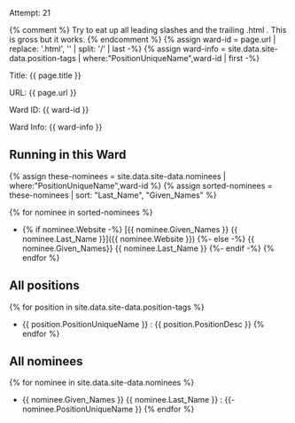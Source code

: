 ---
---

Attempt: 21

{% comment %}
Try to eat up all leading slashes and the trailing .html . 
This is gross but it works.
{% endcomment %}
{% assign ward-id = page.url | replace: '.html', '' | split: '/' | last -%}
{% assign ward-info = site.data.site-data.position-tags |
where:"PositionUniqueName",ward-id | first -%}

Title: {{ page.title }} 

URL: {{ page.url }}

Ward ID: {{ ward-id }}

Ward Info: {{ ward-info }}

## Running in this Ward

{% assign these-nominees = site.data.site-data.nominees 
  | where:"PositionUniqueName",ward-id %}
{% assign sorted-nominees = these-nominees | sort: "Last_Name",
"Given_Names" %}

{% for nominee in sorted-nominees %}
- {% if nominee.Website -%}
  [{{ nominee.Given_Names }} 
    {{ nominee.Last_Name }}]({{ nominee.Website }})
  {%- else -%}
    {{ nominee.Given_Names}} {{ nominee.Last_Name }}
  {%- endif -%}
{% endfor %}


## All positions

{% for position in site.data.site-data.position-tags %}
- {{ position.PositionUniqueName }} : {{ position.PositionDesc }}
{% endfor %}

## All nominees 

{% for nominee in site.data.site-data.nominees %}
- {{ nominee.Given_Names }} {{ nominee.Last_Name }} : 
  {{- nominee.PositionUniqueName }}
{% endfor %}
